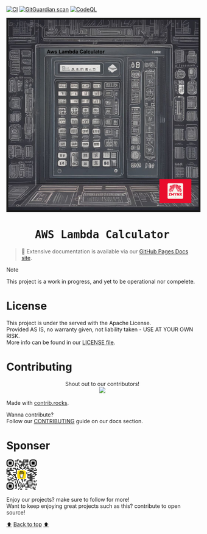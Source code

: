 [![CI](https://github.com/zmynx/aws-lambda-calculator/actions/workflows/ci.yaml/badge.svg?branch=main)](https://github.com/zmynx/aws-lambda-calculator/actions/workflows/ci.yaml)
[![GitGuardian scan](https://github.com/zmynx/aws-lambda-calculator/actions/workflows/gitguardian.yaml/badge.svg)](https://github.com/zmynx/aws-lambda-calculator/actions/workflows/gitguardian.yaml)
[![CodeQL](https://github.com/zmynx/aws-lambda-calculator/actions/workflows/github-code-scanning/codeql/badge.svg)](https://github.com/zmynx/aws-lambda-calculator/actions/workflows/github-code-scanning/codeql)

<a name="top"></a>

<p align="center">
<img src="./docs/assets/IMG_0416.PNG" alt="aws-lambda-calculator" height="500" width="500" border="5"/>
</p>
<h1 align="center"><samp> AWS Lambda Calculator</samp></h1>

> 📄 Extensive documentation is available via our [GitHub Pages Docs site](https://zmynx.github.io/aws-lambda-calculator/).

> [!NOTE]
> This project is a work in progress, and yet to be operational nor compelete.

# License

This project is under the served with the Apache License.\
Provided AS IS, no warranty given, not liability taken - USE AT YOUR OWN RISK.\
More info can be found in our [LICENSE file](./docs/LICENSE).

# Contributing

<p align="center">
Shout out to our contributors!
<br>
<a href="https://github.com/zmynx/aws-lambda-calculator/graphs/contributors">
<img src="https://contrib.rocks/image?repo=zmynx/aws-lambda-calculator" />
</a>
</p>

Made with [contrib.rocks](https://contrib.rocks).

Wanna contribute?\
Follow our [CONTRIBUTING](./docs/CONTRIBUTING) guide on our docs section.

# Sponser

<img src="./docs/assets/bmc_qr.png" alt="buy-me-a-coffee-qr-code" style="width:80px;height:80px;"></a>

Enjoy our projects? make sure to follow for more!\
Want to keep enjoying great projects such as this? contribute to open source!

[:arrow_up:](#top) [Back to top](#top) [:arrow_up:](#top)
